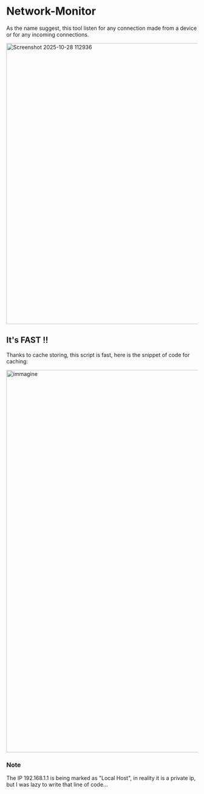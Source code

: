 # Network-Monitor
As the name suggest, this tool listen for any connection made from a device or for any incoming connections.

<img width="1196" height="738" alt="Screenshot 2025-10-28 112936" src="https://github.com/user-attachments/assets/040f0205-6c04-4aca-9a67-92e75c32238f" />


## It's FAST !!
Thanks to cache storing, this script is fast, here is the snippet of code for caching:

<img width="1294" height="1004" alt="immagine" src="https://github.com/user-attachments/assets/fe9d9899-1acd-458f-90aa-88a1ac8d3656" />

### Note
The IP 192.168.1.1 is being marked as "Local Host", in reality it is a private ip, but I was lazy to write that line of code...

